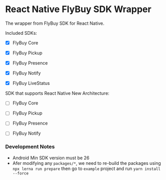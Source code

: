 # React Native FlyBuy SDK Wrapper

The wrapper from FlyBuy SDK for React Native. 

Included SDKs:

- [X] FlyBuy Core
- [X] FlyBuy Pickup
- [X] FlyBuy Presence
- [X] FlyBuy Notify
- [X] FlyBuy LiveStatus


SDK that supports React Native New Architecture:

- [ ] FlyBuy Core
- [ ] FlyBuy Pickup
- [ ] FlyBuy Presence
- [ ] FlyBuy Notify



### Development Notes

- Android Min SDK version must be 26
- Afer modifying any `packages/*`, we need to re-build the packages using `npx lerna run prepare` then go to `example` project and run `yarn install --force`